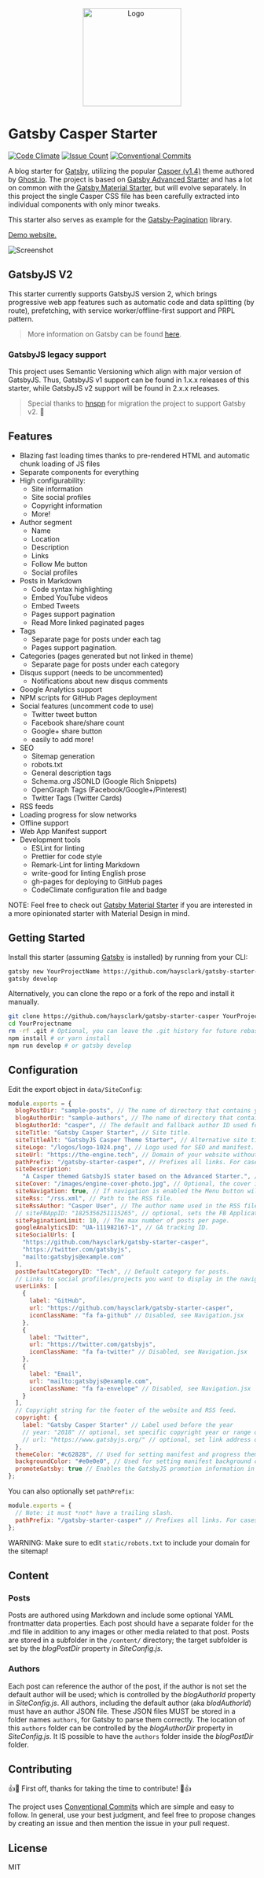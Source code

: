 <div align="center">
    <img src="static/logos/logo-1024.png" alt="Logo" width='200px' height='200px'/>
</div>

# Gatsby Casper Starter

[![Code Climate](https://codeclimate.com/github/haysclark/gatsby-starter-casper/badges/gpa.svg)](https://codeclimate.com/github/haysclark/gatsby-starter-casper)
[![Issue Count](https://codeclimate.com/github/haysclark/gatsby-starter-casper/badges/issue_count.svg)](https://codeclimate.com/github/haysclark/gatsby-starter-casper)
[![Conventional Commits](https://img.shields.io/badge/Conventional%20Commits-1.0.0-yellow.svg)](https://conventionalcommits.org)

A blog starter for [Gatsby](https://github.com/gatsbyjs/gatsby/), utilizing the popular [Casper (v1.4)](https://github.com/TryGhost/Casper/tree/1.4) theme authored by [Ghost.io](https://ghost.io/). The project is based on [Gatsby Advanced Starter](https://github.com/Vagr9K/gatsby-advanced-starter) and has a lot on common with the [Gatsby Material Starter](https://github.com/Vagr9K/gatsby-material-starter), but will evolve separately. In this project the single Casper CSS file has been carefully extracted into individual components with only minor tweaks.

This starter also serves as example for the [Gatsby-Pagination](https://github.com/infinitedescent/gatsby-pagination) library.

[Demo website.](https://haysclark.github.io/gatsby-starter-casper/)

![Screenshot](docs/screenshot.png)

## GatsbyJS V2

This starter currently supports GatsbyJS version 2, which brings progressive web app features such as automatic code and data splitting (by route), prefetching, with service worker/offline-first support and PRPL pattern.

> More information on Gatsby can be found [here](https://www.gatsbyjs.org/).

### GatsbyJS legacy support

This project uses Semantic Versioning which align with major version of GatsbyJS. Thus, GatsbyJS v1 support can be found in 1.x.x releases of this starter, while GatsbyJS v2 support will be found in 2.x.x releases.

> Special thanks to [hnspn](https://github.com/hnspn) for migration the project to support Gatsby v2. 🤘

## Features

- Blazing fast loading times thanks to pre-rendered HTML and automatic chunk loading of JS files
- Separate components for everything
- High configurability:
  - Site information
  - Site social profiles
  - Copyright information
  - More!
- Author segment
  - Name
  - Location
  - Description
  - Links
  - Follow Me button
  - Social profiles
- Posts in Markdown
  - Code syntax highlighting
  - Embed YouTube videos
  - Embed Tweets
  - Pages support pagination
  - Read More linked paginated pages
- Tags
  - Separate page for posts under each tag
  - Pages support pagination.
- Categories (pages generated but not linked in theme)
  - Separate page for posts under each category
- Disqus support (needs to be uncommented)
  - Notifications about new disqus comments
- Google Analytics support
- NPM scripts for GitHub Pages deployment
- Social features (uncomment code to use)
  - Twitter tweet button
  - Facebook share/share count
  - Google+ share button
  - easily to add more!
- SEO
  - Sitemap generation
  - robots.txt
  - General description tags
  - Schema.org JSONLD (Google Rich Snippets)
  - OpenGraph Tags (Facebook/Google+/Pinterest)
  - Twitter Tags (Twitter Cards)
- RSS feeds
- Loading progress for slow networks
- Offline support
- Web App Manifest support
- Development tools
  - ESLint for linting
  - Prettier for code style
  - Remark-Lint for linting Markdown
  - write-good for linting English prose
  - gh-pages for deploying to GitHub pages
  - CodeClimate configuration file and badge

NOTE: Feel free to check out [Gatsby Material Starter](https://github.com/Vagr9K/gatsby-material-starter) if you are interested in a more opinionated starter with Material Design in mind.

## Getting Started

Install this starter (assuming [Gatsby](https://github.com/gatsbyjs/gatsby/) is installed) by running from your CLI:

```sh
gatsby new YourProjectName https://github.com/haysclark/gatsby-starter-casper
gatsby develop
```

Alternatively, you can clone the repo or a fork of the repo and install it manually.

```sh
git clone https://github.com/haysclark/gatsby-starter-casper YourProjectName # Clone the project
cd YourProjectname
rm -rf .git # Optional, you can leave the .git history for future rebasing
npm install # or yarn install
npm run develop # or gatsby develop
```

## Configuration

Edit the export object in `data/SiteConfig`:

```js
module.exports = {
  blogPostDir: "sample-posts", // The name of directory that contains your posts.
  blogAuthorDir: "sample-authors", // The name of directory that contains your authors.
  blogAuthorId: "casper", // The default and fallback author ID used for blog posts without a defined author.
  siteTitle: "Gatsby Casper Starter", // Site title.
  siteTitleAlt: "GatsbyJS Casper Theme Starter", // Alternative site title for SEO.
  siteLogo: "/logos/logo-1024.png", // Logo used for SEO and manifest.
  siteUrl: "https://the-engine.tech", // Domain of your website without pathPrefix.
  pathPrefix: "/gatsby-starter-casper", // Prefixes all links. For cases when deployed to example.github.io/gatsby-starter-casper/.
  siteDescription:
    "A Casper themed GatsbyJS stater based on the Advanced Starter.", // Website description used for RSS feeds/meta description tag.
  siteCover: "/images/engine-cover-photo.jpg", // Optional, the cover image used in header for home page.
  siteNavigation: true, // If navigation is enabled the Menu button will be visible
  siteRss: "/rss.xml", // Path to the RSS file.
  siteRssAuthor: "Casper User", // The author name used in the RSS file
  // siteFBAppID: "1825356251115265", // optional, sets the FB Application ID for using app insights
  sitePaginationLimit: 10, // The max number of posts per page.
  googleAnalyticsID: "UA-111982167-1", // GA tracking ID.
  siteSocialUrls: [
    "https://github.com/haysclark/gatsby-starter-casper",
    "https://twitter.com/gatsbyjs",
    "mailto:gatsbyjs@example.com"
  ],
  postDefaultCategoryID: "Tech", // Default category for posts.
  // Links to social profiles/projects you want to display in the navigation bar.
  userLinks: [
    {
      label: "GitHub",
      url: "https://github.com/haysclark/gatsby-starter-casper",
      iconClassName: "fa fa-github" // Disabled, see Navigation.jsx
    },
    {
      label: "Twitter",
      url: "https://twitter.com/gatsbyjs",
      iconClassName: "fa fa-twitter" // Disabled, see Navigation.jsx
    },
    {
      label: "Email",
      url: "mailto:gatsbyjs@example.com",
      iconClassName: "fa fa-envelope" // Disabled, see Navigation.jsx
    }
  ],
  // Copyright string for the footer of the website and RSS feed.
  copyright: {
    label: "Gatsby Casper Starter" // Label used before the year
    // year: "2018" // optional, set specific copyright year or range of years, defaults to current year
    // url: "https://www.gatsbyjs.org/" // optional, set link address of copyright, defaults to site root
  },
  themeColor: "#c62828", // Used for setting manifest and progress theme colors.
  backgroundColor: "#e0e0e0", // Used for setting manifest background color.
  promoteGatsby: true // Enables the GatsbyJS promotion information in footer.
};
```

You can also optionally set `pathPrefix`:

```js
module.exports = {
  // Note: it must *not* have a trailing slash.
  pathPrefix: "/gatsby-starter-casper" // Prefixes all links. For cases when deployed to example.github.io/gatsby-starter-casper/.
};
```

WARNING: Make sure to edit `static/robots.txt` to include your domain for the sitemap!

## Content

### Posts

Posts are authored using Markdown and include some optional YAML frontmatter data properties. Each post should have a separate folder for the .md file in addition to any images or other media related to that post. Posts are stored in a subfolder in the `/content/` directory; the target subfolder is set by the _blogPostDir_ property in _SiteConfig.js_.

### Authors

Each post can reference the author of the post, if the author is not set the default author will be used; which is controlled by the _blogAuthorId_ property in _SiteConfig.js_. All authors, including the default author (aka _blodAuthorId_) must have an author JSON file. These JSON files MUST be stored in a folder names `authors`, for Gatsby to parse them correctly. The location of this `authors` folder can be controlled by the _blogAuthorDir_ property in _SiteConfig.js_. It IS possible to have the `authors` folder inside the _blogPostDir_ folder.

## Contributing

👍🎉 First off, thanks for taking the time to contribute! 🎉👍

The project uses [Conventional Commits](https://conventionalcommits.org/) which are simple and easy to follow. In general, use your best judgment, and feel free to propose changes by creating an issue and then mention the issue in your pull request.

## License

MIT
